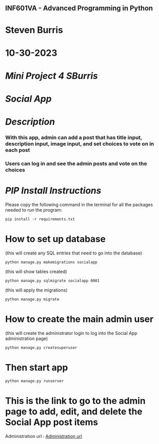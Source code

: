 ## INF601VA - Advanced Programming in Python
# Steven Burris
# 10-30-2023
# *Mini Project 4 SBurris*
# *Social App*

# *Description*
### With this app, admin can add a post that has title input, description input, image input, and set choices to vote on in each post
### Users can log in and see the admin posts and vote on the choices
# *PIP Install Instructions*
Please copy the following command in the terminal for all the packages needed to run the program:
```
pip install -r requirements.txt
```

# How to set up database
(this will create any SQL entries that need to go into the database)
```
python manage.py makemigrations socialapp
```
(this will show tables created)
```
python manage.py sqlmigrate socialapp 0001
```
(this will apply the migrations)
```
python manage.py migrate
```

# How to create the main admin user
(this will create the administrator login to log into the Social App administration page)
```
python manage.py createsuperuser 
```


# Then start app
```
python manage.py runserver
``` 

# This is the link to go to the admin page to add, edit, and delete the Social App post items
Administration url : [Administration url](http://127.0.0.1:8000/admin)